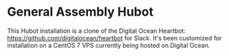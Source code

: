 # General Assembly Hubot

This Hubot installation is a clone of the Digital Ocean Heartbot: https://github.com/digitalocean/heartbot for Slack. It's been customized for installation on a CentOS 7 VPS currently being hosted on Digital Ocean.




